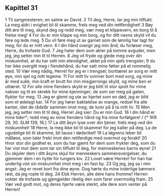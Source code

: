 ## Kapittel 31

1 Til sangmesteren; en salme av David.
2 Til deg, Herre, tar jeg min tilflukt. La meg aldri i evighet bli til skamme, frels meg ved din rettferdighet!
3 Bøy ditt øre til meg, skynd deg og redd meg, vær meg et klippevern, en borg til å frelse meg!
4 For du er min klippe og min borg, og for ditt navns skyld vil du føre og lede meg.
5 Du vil føre meg ut av garnet som de lønnlig har lagt for meg; for du er mitt vern.
6 I din hånd overgir jeg min ånd; du forløser meg, Herre, du trofaste Gud.
7 Jeg hater dem som akter på tomme avguder, men jeg, jeg setter min lit til Herren.
8 Jeg vil fryde og glede meg over din miskunnhet, at du har sett min elendighet, aktet på min sjels trengsler;
9 du har ikke overgitt meg i fiendehånd, du har satt mine føtter på et rommelig sted.
10 Vær meg nådig, Herre! for jeg er i trengsel; borttæret av sorg er mitt øye, min sjel og mitt legeme.
11 For mitt liv svinner bort med sorg, og mine år med sukk; min kraft er brutt for min misgjernings skyld, og mine ben er uttæret.
12 For alle mine fienders skyld er jeg blitt til stor spott for mine naboer og til en skrekk for mine kjenninger; de som ser meg på gaten, flykter for meg.
13 Jeg er glemt og ute av hjertet som en død, jeg er blitt som et ødelagt kar.
14 For jeg hører baktalelse av mange, redsel fra alle kanter, idet de rådslår sammen imot meg; de lurer på å ta mitt liv.
15 Men jeg, jeg setter min lit til deg, Herre! Jeg sier: Du er min Gud.
16 I din hånd er mine tider*; redd meg av mine fienders hånd og fra mine forfølgere! / {* 1KR 29, 30. SLM 139, 16.}
17 La ditt åsyn lyse over din tjener, frels meg ved din miskunnhet!
18 Herre, la meg ikke bli til skamme! for jeg kaller på deg. La de ugudelige bli til skamme, bli tause i dødsriket!
19 La løgnens leber bli målløse, som taler frekt imot den rettferdige med overmot og forakt!
20 Hvor stor din godhet er, som du har gjemt for dem som frykter deg, som du har vist mot dem som tar sin tilflukt til deg, for menneskenes barns øyne!
21 Du skjuler dem i ditt åsyns skjul for menneskers sammensvergelser, du gjemmer dem i en hytte for tungers kiv.
22 Lovet være Herren! for han har underlig vist sin miskunnhet imot meg i en fast by.
23 Og jeg, jeg sa i min angst: Jeg er revet bort fra dine øyne. Dog hørte du mine inderlige bønners røst, da jeg ropte til deg.
24 Elsk Herren, alle dere hans fromme! Herren vokter de trofaste og gjengjelder rikelig den som farer overmodig fram.
25 Vær ved godt mot, og deres hjerte være sterkt, alle dere som venter på Herren!
